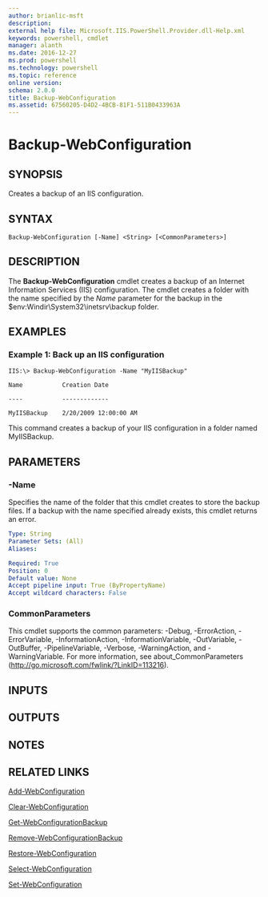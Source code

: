 ```yaml
---
author: brianlic-msft
description: 
external help file: Microsoft.IIS.PowerShell.Provider.dll-Help.xml
keywords: powershell, cmdlet
manager: alanth
ms.date: 2016-12-27
ms.prod: powershell
ms.technology: powershell
ms.topic: reference
online version: 
schema: 2.0.0
title: Backup-WebConfiguration
ms.assetid: 67560205-D4D2-4BCB-81F1-511B0433963A
---
```


# Backup-WebConfiguration

## SYNOPSIS
Creates a backup of an IIS configuration.

## SYNTAX

```
Backup-WebConfiguration [-Name] <String> [<CommonParameters>]
```

## DESCRIPTION
The **Backup-WebConfiguration** cmdlet creates a backup of an Internet Information Services (IIS) configuration.
The cmdlet creates a folder with the name specified by the *Name* parameter for the backup in the $env:Windir\System32\inetsrv\backup folder.

## EXAMPLES

### Example 1: Back up an IIS configuration
```
IIS:\> Backup-WebConfiguration -Name "MyIISBackup"

Name           Creation Date

----           -------------

MyIISBackup    2/20/2009 12:00:00 AM
```

This command creates a backup of your IIS configuration in a folder named MyIISBackup.

## PARAMETERS

### -Name
Specifies the name of the folder that this cmdlet creates to store the backup files.
If a backup with the name specified already exists, this cmdlet returns an error.

```yaml
Type: String
Parameter Sets: (All)
Aliases: 

Required: True
Position: 0
Default value: None
Accept pipeline input: True (ByPropertyName)
Accept wildcard characters: False
```

### CommonParameters
This cmdlet supports the common parameters: -Debug, -ErrorAction, -ErrorVariable, -InformationAction, -InformationVariable, -OutVariable, -OutBuffer, -PipelineVariable, -Verbose, -WarningAction, and -WarningVariable. For more information, see about_CommonParameters (http://go.microsoft.com/fwlink/?LinkID=113216).

## INPUTS

## OUTPUTS

## NOTES

## RELATED LINKS

[Add-WebConfiguration](./Add-WebConfiguration.md)

[Clear-WebConfiguration](./Clear-WebConfiguration.md)

[Get-WebConfigurationBackup](./Get-WebConfigurationBackup.md)

[Remove-WebConfigurationBackup](./Remove-WebConfigurationBackup.md)

[Restore-WebConfiguration](./Restore-WebConfiguration.md)

[Select-WebConfiguration](./Select-WebConfiguration.md)

[Set-WebConfiguration](./Set-WebConfiguration.md)
